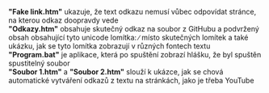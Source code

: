 **"Fake link.htm"** ukazuje, že text odkazu nemusí vůbec odpovídat stránce, na kterou odkaz doopravdy vede<br>
**"Odkazy.htm"** obsahuje skutečný odkaz na soubor z GitHubu a podvržený obsah obsahující tyto unicode lomítka: ∕ místo skutečných lomítek a také ukázku, jak se tyto lomítka zobrazují v různých fontech textu<br>
**"Program.bat"** je aplikace, která po spuštění zobrazí hlášku, že byl spuštěn spustitelný soubor<br>
**"Soubor 1.htm"** a **"Soubor 2.htm"** slouží k ukázce, jak se chová automatické vytváření odkazů z textu na stránkách, jako je třeba YouTube